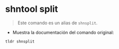 # shntool split

> Este comando es un alias de `shnsplit`.

- Muestra la documentación del comando original:

`tldr shnsplit`
